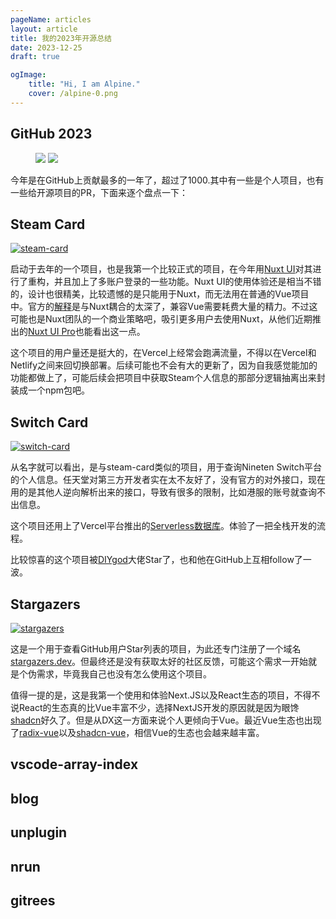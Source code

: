 ```yaml
---
pageName: articles
layout: article
title: 我的2023年开源总结
date: 2023-12-25
draft: true

ogImage:
    title: "Hi, I am Alpine."
    cover: /alpine-0.png
---
```


## GitHub 2023

<figure>
<img src="/articles/github_2023.png" img-light rounded-lg>
<img src="/articles/github_2023_dark.png" img-dark rounded-lg>
</figure>

今年是在GitHub上贡献最多的一年了，超过了1000.其中有一些是个人项目，也有一些给开源项目的PR，下面来逐个盘点一下：

## Steam Card

[![steam-card](https://opengraph.githubassets.com/58c5f3a068d9c70b87d2eacbab2b726f29aae262f1dd9bb98120cc1657ad3e6e/yuyinws/steam-card)](https://github.com/yuyinws/steam-card)

启动于去年的一个项目，也是我第一个比较正式的项目，在今年用[Nuxt UI](https://ui.nuxt.com/)对其进行了重构，并且加上了多账户登录的一些功能。Nuxt UI的使用体验还是相当不错的，设计也很精美，比较遗憾的是只能用于Nuxt，而无法用在普通的Vue项目中。官方的[解释](https://github.com/nuxt/ui/issues/187#issuecomment-1552790126)是与Nuxt耦合的太深了，兼容Vue需要耗费大量的精力。不过这可能也是Nuxt团队的一个商业策略吧，吸引更多用户去使用Nuxt，从他们近期推出的[Nuxt UI Pro](https://ui.nuxt.com/pro)也能看出这一点。

这个项目的用户量还是挺大的，在Vercel上经常会跑满流量，不得以在Vercel和Netlify之间来回切换部署。后续可能也不会有大的更新了，因为自我感觉能加的功能都做上了，可能后续会把项目中获取Steam个人信息的那部分逻辑抽离出来封装成一个npm包吧。

## Switch Card

[![switch-card](https://opengraph.githubassets.com/edc27d15791d680984f4eb1977ed783b22173ca0f50d2c5954782a9d85ac76c3/yuyinws/switch-card)](https://github.com/yuyinws/switch-card)

从名字就可以看出，是与steam-card类似的项目，用于查询Nineten Switch平台的个人信息。任天堂对第三方开发者实在太不友好了，没有官方的对外接口，现在用的是其他人逆向解析出来的接口，导致有很多的限制，比如港服的账号就查询不出信息。

这个项目还用上了Vercel平台推出的[Serverless数据库](https://vercel.com/docs/storage/vercel-postgres)。体验了一把全栈开发的流程。

比较惊喜的这个项目被[DIYgod](https://github.com/DIYgod)大佬Star了，也和他在GitHub上互相follow了一波。

## Stargazers

[![stargazers](https://opengraph.githubassets.com/ccd9da3be9620b58b2eb08508fc0d2de64df698269efb98f8ff5ff42348448b2/yuyinws/stargazers)](https://github.com/yuyinws/stargazers)

这是一个用于查看GitHub用户Star列表的项目，为此还专门注册了一个域名[stargazers.dev](https://stargazers.dev/)。但最终还是没有获取太好的社区反馈，可能这个需求一开始就是个伪需求，毕竟我自己也没有怎么使用这个项目。

值得一提的是，这是我第一个使用和体验Next.JS以及React生态的项目，不得不说React的生态真的比Vue丰富不少，选择NextJS开发的原因就是因为眼馋[shadcn](https://ui.shadcn.com/)好久了。但是从DX这一方面来说个人更倾向于Vue。最近Vue生态也出现了[radix-vue](https://github.com/radix-vue/radix-vue)以及[shadcn-vue](https://github.com/radix-vue/shadcn-vue)，相信Vue的生态也会越来越丰富。

## vscode-array-index

## blog

## unplugin

## nrun

## gitrees
